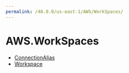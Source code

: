 ```yaml
---
permalink: /48.0.0/us-east-1/AWS/WorkSpaces/
---
```


# AWS.WorkSpaces



* [ConnectionAlias](ConnectionAlias.md)
* [Workspace](Workspace.md)